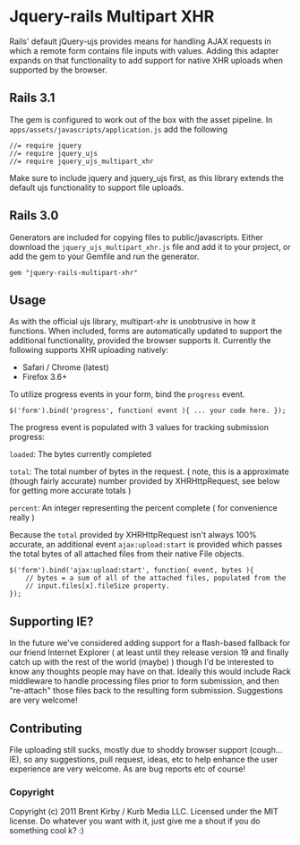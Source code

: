 # Jquery-rails Multipart XHR

Rails' default jQuery-ujs provides means for handling AJAX requests in which a remote form contains file inputs with values. Adding this adapter expands on that functionality to add support for native XHR uploads when supported by the browser.

## Rails 3.1

The gem is configured to work out of the box with the asset pipeline. In `apps/assets/javascripts/application.js` add the following

	//= require jquery
	//= require jquery_ujs
	//= require jquery_ujs_multipart_xhr
	
Make sure to include jquery and jquery_ujs first, as this library extends the default ujs functionality to support file uploads.

## Rails 3.0

Generators are included for copying files to public/javascripts. Either download the `jquery_ujs_multipart_xhr.js` file and add it to your project, or add the gem to your Gemfile and run the generator.

	gem "jquery-rails-multipart-xhr"

## Usage

As with the official ujs library, multipart-xhr is unobtrusive in how it functions. When included, forms are automatically updated to support the additional functionality, provided the browser supports it. Currently the following supports XHR uploading natively:

* Safari / Chrome (latest)
* Firefox 3.6+

To utilize progress events in your form, bind the `progress` event.

	$('form').bind('progress', function( event ){ ... your code here. });
	
The progress event is populated with 3 values for tracking submission progress:

`loaded`: The bytes currently completed

`total`: The total number of bytes in the request. ( note, this is a approximate (though fairly accurate) number provided by XHRHttpRequest, see below for getting more accurate totals )

`percent`: An integer representing the percent complete ( for convenience really )

Because the `total` provided by XHRHttpRequest isn't always 100% accurate, an additional event `ajax:upload:start` is provided which passes the total bytes of all attached files from their native File objects.

	$('form').bind('ajax:upload:start', function( event, bytes ){
		// bytes = a sum of all of the attached files, populated from the
		// input.files[x].fileSize property.
	});
	

## Supporting IE?

In the future we've considered adding support for a flash-based fallback for our friend Internet Explorer ( at least until they release version 19 and finally catch up with the rest of the world (maybe) ) though I'd be interested to know any thoughts people may have on that. Ideally this would include Rack middleware to handle processing files prior to form submission, and then "re-attach" those files back to the resulting form submission. Suggestions are very welcome!

## Contributing

File uploading still sucks, mostly due to shoddy browser support (cough... IE), so any suggestions, pull request, ideas, etc to help enhance the user experience are very welcome. As are bug reports etc of course!

### Copyright

Copyright (c) 2011 Brent Kirby / Kurb Media LLC. Licensed under the MIT license. 
Do whatever you want with it, just give me a shout if you do something cool k? :)



